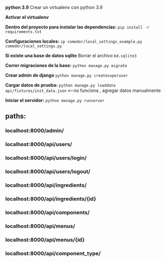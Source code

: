 **python 3.9**
Crear un virtualenv con python 3.9

**Activar el virtualenv**

**Dentro del proyecto para instalar las dependencias:**
`pip install -r requirements.txt`

**Configuraciones locales:**
`cp comedor/local_settings_example.py comedor/local_settings.py`

**Si existe una base de datos sqlite**
Borrar el archivo `bd.sqlite3`

**Correr migraciones de la base:**
 `python manage.py migrate`

**Crear admin de django**
 `python manage.py createsuperuser`
 
**Cargar datos de prueba:**
`python manage.py loaddata api/fixtures/init_data.json` <--no funciona , agregar datos manualmente

**Iniciar el servidor:**
 `python manage.py runserver`
 

## paths:
### localhost:8000/admin/ 
### localhost:8000/api/users/ 
### localhost:8000/api/users/login/ 
### localhost:8000/api/users/logout/ 

### localhost:8000/api/ingredients/
### localhost:8000/api/ingredients/{id}
### localhost:8000/api/components/ 

### localhost:8000/api/menus/ 
### localhost:8000/api/menus/{id}

### localhost:8000/api/component_type/












